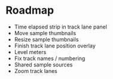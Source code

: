 # Roadmap

- Time elapsed strip in track lane panel
- Move sample thumbnails
- Resize sample thumbnails
- Finish track lane position overlay
- Level meters
- Fix track names / numbering
- Shared sample sources
- Zoom track lanes
